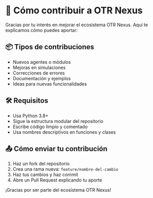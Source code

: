 # 🧠 Cómo contribuir a OTR Nexus

Gracias por tu interés en mejorar el ecosistema OTR Nexus. Aquí te explicamos cómo puedes aportar:

## 📦 Tipos de contribuciones
- Nuevos agentes o módulos
- Mejoras en simulaciones
- Correcciones de errores
- Documentación y ejemplos
- Ideas para nuevas funcionalidades

## 🛠️ Requisitos
- Usa Python 3.8+
- Sigue la estructura modular del repositorio
- Escribe código limpio y comentado
- Usa nombres descriptivos en funciones y clases

## 📤 Cómo enviar tu contribución
1. Haz un fork del repositorio
2. Crea una rama nueva: `feature/nombre-del-cambio`
3. Haz tus cambios y haz commit
4. Abre un Pull Request explicando tu aporte

¡Gracias por ser parte del ecosistema OTR Nexus!
